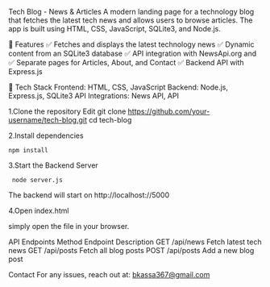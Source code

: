Tech Blog - News & Articles
A modern landing page for a technology blog that fetches the latest tech news and allows users to browse articles. The app is built using HTML, CSS, JavaScript, SQLite3, and Node.js.

🚀 Features
✅ Fetches and displays the latest technology news
✅ Dynamic content from an SQLite3 database
✅ API integration with NewsApi.org and
✅ Separate pages for Articles, About, and Contact
✅ Backend API with Express.js

📌 Tech Stack
Frontend: HTML, CSS, JavaScript
Backend: Node.js, Express.js, SQLite3
API Integrations: News API, API

1️.Clone the repository
Edit
git clone https://github.com/your-username/tech-blog.git
cd tech-blog

2️.Install dependencies

    npm install

3.Start the Backend Server

     node server.js

The backend will start on http://localhost://5000

4.Open index.html

simply open the file in your browser.

API Endpoints
Method Endpoint Description
GET /api/news Fetch latest tech news
GET /api/posts Fetch all blog posts
POST /api/posts Add a new blog post

Contact
For any issues, reach out at: bkassa367@gmail.com
